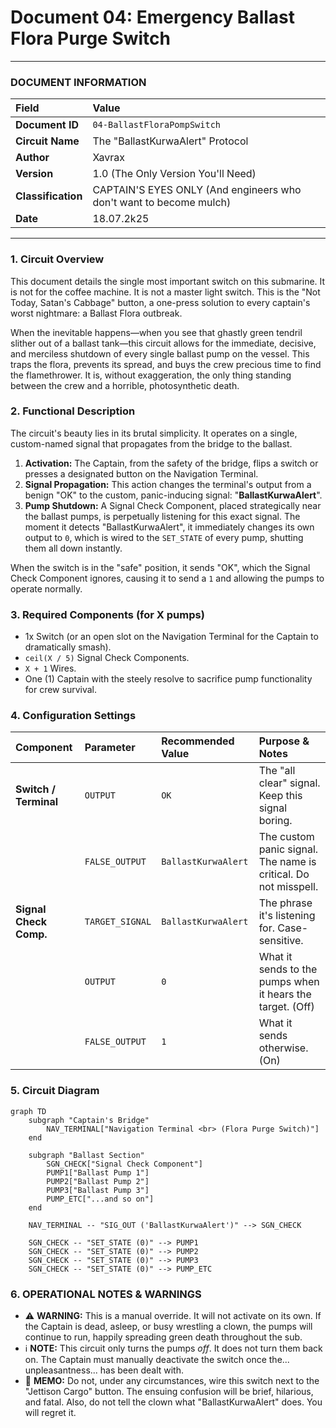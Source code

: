 # Document 04: Emergency Ballast Flora Purge Switch

---

### **DOCUMENT INFORMATION**

| Field | Value |
| :--- | :--- |
| **Document ID** | `04-BallastFloraPompSwitch` |
| **Circuit Name** | The "BallastKurwaAlert" Protocol |
| **Author** | Xavrax |
| **Version** | 1.0 (The Only Version You'll Need) |
| **Classification**| CAPTAIN'S EYES ONLY (And engineers who don't want to become mulch) |
| **Date**| 18.07.2k25 |

---

### 1. Circuit Overview

This document details the single most important switch on this submarine. It is not for the coffee machine. It is not a master light switch. This is the "Not Today, Satan's Cabbage" button, a one-press solution to every captain's worst nightmare: a Ballast Flora outbreak.

When the inevitable happens—when you see that ghastly green tendril slither out of a ballast tank—this circuit allows for the immediate, decisive, and merciless shutdown of every single ballast pump on the vessel. This traps the flora, prevents its spread, and buys the crew precious time to find the flamethrower. It is, without exaggeration, the only thing standing between the crew and a horrible, photosynthetic death.

### 2. Functional Description

The circuit's beauty lies in its brutal simplicity. It operates on a single, custom-named signal that propagates from the bridge to the ballast.

1.  **Activation:** The Captain, from the safety of the bridge, flips a switch or presses a designated button on the Navigation Terminal.
2.  **Signal Propagation:** This action changes the terminal's output from a benign "OK" to the custom, panic-inducing signal: "**BallastKurwaAlert**".
3.  **Pump Shutdown:** A Signal Check Component, placed strategically near the ballast pumps, is perpetually listening for this exact signal. The moment it detects "BallastKurwaAlert", it immediately changes its own output to `0`, which is wired to the `SET_STATE` of every pump, shutting them all down instantly.

When the switch is in the "safe" position, it sends "OK", which the Signal Check Component ignores, causing it to send a `1` and allowing the pumps to operate normally.

### 3. Required Components (for X pumps)

-   1x Switch (or an open slot on the Navigation Terminal for the Captain to dramatically smash).
-   `ceil(X / 5)` Signal Check Components.
-   `X + 1` Wires.
-   One (1) Captain with the steely resolve to sacrifice pump functionality for crew survival.

### 4. Configuration Settings

| Component | Parameter | Recommended Value | Purpose & Notes |
| :--- | :--- | :--- | :--- |
| **Switch / Terminal** | `OUTPUT` | `OK` | The "all clear" signal. Keep this signal boring. |
| | `FALSE_OUTPUT` | `BallastKurwaAlert` | The custom panic signal. The name is critical. Do not misspell. |
| **Signal Check Comp.** | `TARGET_SIGNAL` | `BallastKurwaAlert` | The phrase it's listening for. Case-sensitive. |
| | `OUTPUT` | `0` | What it sends to the pumps when it hears the target. (Off) |
| | `FALSE_OUTPUT` | `1` | What it sends otherwise. (On) |

### 5. Circuit Diagram

```mermaid
graph TD
    subgraph "Captain's Bridge"
        NAV_TERMINAL["Navigation Terminal <br> (Flora Purge Switch)"]
    end

    subgraph "Ballast Section"
        SGN_CHECK["Signal Check Component"]
        PUMP1["Ballast Pump 1"]
        PUMP2["Ballast Pump 2"]
        PUMP3["Ballast Pump 3"]
        PUMP_ETC["...and so on"]
    end

    NAV_TERMINAL -- "SIG_OUT ('BallastKurwaAlert')" --> SGN_CHECK

    SGN_CHECK -- "SET_STATE (0)" --> PUMP1
    SGN_CHECK -- "SET_STATE (0)" --> PUMP2
    SGN_CHECK -- "SET_STATE (0)" --> PUMP3
    SGN_CHECK -- "SET_STATE (0)" --> PUMP_ETC

```

### 6. OPERATIONAL NOTES & WARNINGS

-   :warning: **WARNING:** This is a manual override. It will not activate on its own. If the Captain is dead, asleep, or busy wrestling a clown, the pumps will continue to run, happily spreading green death throughout the sub.
-   :information_source: **NOTE:** This circuit only turns the pumps *off*. It does not turn them back on. The Captain must manually deactivate the switch once the... unpleasantness... has been dealt with.
-   :memo: **MEMO:** Do not, under any circumstances, wire this switch next to the "Jettison Cargo" button. The ensuing confusion will be brief, hilarious, and fatal. Also, do not tell the clown what "BallastKurwaAlert" does. You will regret it.

